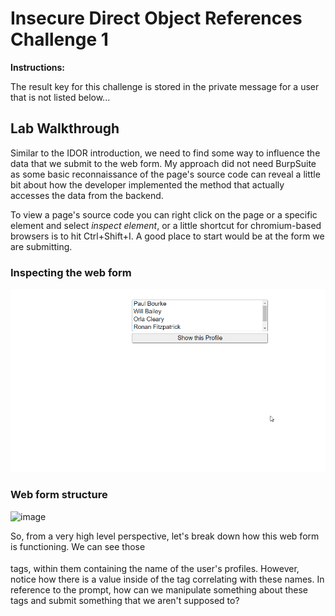 # Insecure Direct Object References Challenge 1

**Instructions:**

The result key for this challenge is stored in the private message for a user that is not listed below...

## Lab Walkthrough

Similar to the IDOR introduction, we need to find some way to influence the data that we submit to the web form. My approach did not need BurpSuite as some basic reconnaissance of the page's source code can reveal a little bit about how the developer implemented the method that actually accesses the data from the backend. 

To view a page's source code you can right click on the page or a specific element and select *inspect element*, or a little shortcut for chromium-based browsers is to hit Ctrl+Shift+I. A good place to start would be at the form we are submitting.

### Inspecting the web form
<img src="https://github.com/colton-gabertan/SecurityShepherdLabs/blob/IDOR-Challenge-1/IDORchallenge1.gif">

### Web form structure
![image](https://user-images.githubusercontent.com/66766340/146166359-a26bb5b0-27a5-43c4-83c7-af228ad97901.png)

So, from a very high level perspective, let's break down how this web form is functioning. We can see those **<option>** tags, within them containing the name of the user's profiles. However, notice how there is a value inside of the tag correlating with these names. In reference to the prompt, how can we manipulate something about these tags and submit something that we aren't supposed to?



